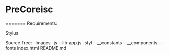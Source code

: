 PreCoreisc
==========
=======
Requirements:

Stylus

Source Tree:
 -images
 -js
 	--lib
 	app.js
 -styl
 	--__constants
 	--__components
 		---fonts
 index.html
 README.md

